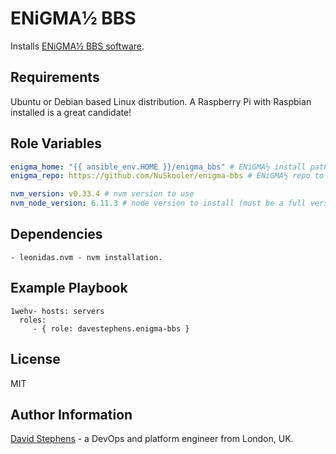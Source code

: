 ENiGMA½ BBS
===========
Installs [ENiGMA½ BBS software](https://github.com/davestephens/enigma-bbs/blob/master/misc/install.sh). 

Requirements
------------

Ubuntu or Debian based Linux distribution. A Raspberry Pi with Raspbian installed is a great candidate!

Role Variables
--------------

````yaml
enigma_home: "{{ ansible_env.HOME }}/enigma_bbs" # ENiGMA½ install path
enigma_repo: https://github.com/NuSkooler/enigma-bbs # ENiGMA½ repo to use

nvm_version: v0.33.4 # nvm version to use
nvm_node_version: 6.11.3 # node version to install (must be a full version number and not an alias)
````
Dependencies
------------

    - leonidas.nvm - nvm installation.

Example Playbook
----------------

    1wehv- hosts: servers
      roles:
         - { role: davestephens.enigma-bbs }

License
-------

MIT

Author Information
------------------
[David Stephens](http://www.davidstephens.uk) - a DevOps and platform engineer from London, UK.
